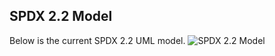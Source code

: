 ## SPDX 2.2 Model

Below is the current SPDX 2.2 UML model. ![SPDX 2.2 Model](SPDX-2.2.jpg
"SPDX 2.2 Model")
